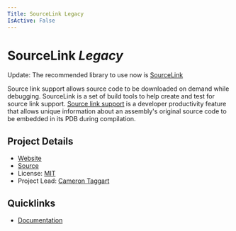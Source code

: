 ```yaml
---
Title: SourceLink Legacy
IsActive: False
---
```

# SourceLink _Legacy_

Update: The recommended library to use now is [SourceLink](/projects/sourcelink)

 Source link support allows source code to be downloaded on demand while debugging. SourceLink is a set of build tools to help create and test for source link support. [Source link support](https://github.com/dotnet/core/blob/master/Documentation/diagnostics/source_link.md) is a developer productivity feature that allows unique information about an assembly's original source code to be embedded in its PDB during compilation.  

## Project Details

- [Website](https://github.com/ctaggart/SourceLink)
- [Source](https://github.com/ctaggart/SourceLink)
- License: [MIT](https://github.com/ctaggart/SourceLink/blob/master/LICENSE)
- Project Lead: [Cameron Taggart](https://github.com/ctaggart)

## Quicklinks

- [Documentation](https://github.com/ctaggart/SourceLink)
